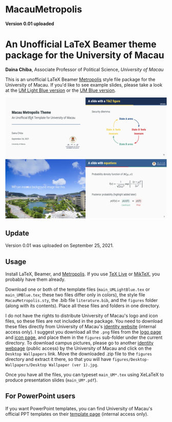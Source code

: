 # MacauMetropolis

**Version 0.01 uploaded**


# An Unofficial LaTeX Beamer theme package for the University of Macau

**Daina Chiba**, Associate Professor of Political Science, *University of Macau*

This is an unofficial LaTeX Beamer [Metropolis](https://github.com/matze/mtheme) style file package for the University of Macau. If you'd like to see example slides, please take a look at the [UM Light Blue version](main_UMLightBlue.pdf) or the [UM Blue version](main_UMBlue.pdf).

![Screenshot](Screenshots.jpg)

## Update

Version 0.01 was uploaded on September 25, 2021.

## Usage
Install LaTeX, Beamer, and [Metropolis](https://github.com/matze/mtheme). If you use [TeX Live](https://tug.org/texlive/) or [MikTeX](https://miktex.org/), you probably have them already.

Download one or both of the template files (``main_UMLightBlue.tex`` or ``main_UMBlue.tex``; these two files differ only in colors), the style file ``MacauMetropolis.sty``, the .bib file ``literature.bib``, and the ``figures`` folder (along with its contents). Place all these files and folders in one directory. 

I do not have the rights to distribute University of Macau's logo and icon files, so these files are not included in the package. You need to download these files directly from University of Macau's [identity website](https://identity.co.um.edu.mo/) (internal access only). I suggest you download all the ``.png`` files from the [logo page](https://identity.co.um.edu.mo/university-logo/) and [icon page](https://identity.co.um.edu.mo/university-icon/), and place them in the ``figures`` sub-folder under the current directory. To download campus pictures, please go to another [identity webpage](https://www.um.edu.mo/about-um/identity/) (public access) by the University of Macau and click on the ``Desktop Wallpapers`` link. Move the downloaded .zip file to the ``figures`` directory and extract it there, so that you will have ``figures/Desktop-Wallpapers/Desktop Wallpaper (ver 1).jpg``. 

Once you have all the files, you can typeset ``main_UM*.tex`` using XeLaTeX to produce presentation slides (``main_UM*.pdf``).

## For PowerPoint users

If you want PowerPoint templates, you can find University of Macau's official PPT templates on their [template page](https://identity.co.um.edu.mo/download/templates-of-letterhead-and-powerpoints-for-internal-use-only/) (internal access only).

